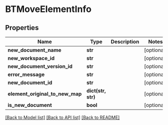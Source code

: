 # BTMoveElementInfo

## Properties
Name | Type | Description | Notes
------------ | ------------- | ------------- | -------------
**new_document_name** | **str** |  | [optional] 
**new_workspace_id** | **str** |  | [optional] 
**new_document_version_id** | **str** |  | [optional] 
**error_message** | **str** |  | [optional] 
**new_document_id** | **str** |  | [optional] 
**element_original_to_new_map** | **dict(str, str)** |  | [optional] 
**is_new_document** | **bool** |  | [optional] 

[[Back to Model list]](../README.md#documentation-for-models) [[Back to API list]](../README.md#documentation-for-api-endpoints) [[Back to README]](../README.md)


